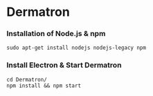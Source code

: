 # Dermatron

### Installation of Node.js & npm

```Shell
sudo apt-get install nodejs nodejs-legacy npm
```

### Install Electron & Start Dermatron

```Shell
cd Dermatron/
npm install && npm start
```

